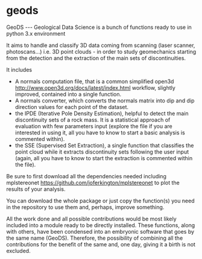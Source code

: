 # geods

GeoDS --- Geological Data Science is a bunch of functions ready to use in python 3.x environment 

It aims to handle and classify 3D data coming from scanning (laser scanner, photoscans...) i.e. 3D point clouds - in order to study geomechanics starting from the
detection and the extraction of the main sets of discontinuities.

It includes 
- A normals computation file, that is a common simplified open3d http://www.open3d.org/docs/latest/index.html workflow, slightly improved, contained into 
  a single function. 
- A normals converter, which converts the normals matrix into dip and dip direction values for each point of the dataset.
- the IPDE (Iterative Pole Density Estimation), helpful to detect the main discontinuity sets of a rock mass. It is a statistical approach of evaluation with few 
  parameters input (explore the file if you are interested in using it, all you have to know to start a basic analysis is commented within).
- the SSE (Supervised Set Extraction), a single function that classifies the point cloud while it extracts discontinuity sets following the user input (again, 
  all you have to know to start the extraction is commented within the file).
  
Be sure to first download all the dependencies needed including mplstereonet https://github.com/joferkington/mplstereonet to plot the results of your analysis.

You can download the whole package or just copy the function(s) you need in the repository to use them and, perhaps, improve something.

All the work done and all possible contributions would be most likely included into a module ready to be directly installed. 
These functions, along with others, have been condensed into an embryonic software that goes by the same name (GeoDS). Therefore, the possibility of combining all the 
contributions for the benefit of the same and, one day, giving it a birth is not excluded.
